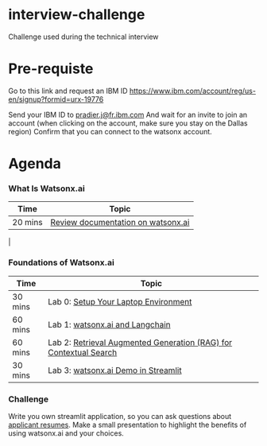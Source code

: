 # interview-challenge
Challenge used during the technical interview

# Pre-requiste 
Go to this link and request an IBM ID
https://www.ibm.com/account/reg/us-en/signup?formid=urx-19776

Send your IBM ID to [pradier.j@fr.ibm.com](mailto:pradier.j@fr.ibm.com)
And wait for an invite to join an account (when clicking on the account, make sure you stay on the Dallas region)
Confirm that you can connect to the watsonx account.

# Agenda
### What Is Watsonx.ai
| **Time**        | **Topic** |
|-----------------|-------------------|
| 20 mins  | [Review documentation on watsonx.ai](https://www.ibm.com/products/watsonx-ai) | 
|
### Foundations of Watsonx.ai
| **Time**        | **Topic** |
|-----------------|-------------------|
| 30 mins  | Lab 0: [Setup Your Laptop Environment](./lab-0-laptop-environment-setup)|  
| 60 mins  | Lab 1: [watsonx.ai and Langchain](./lab-1-watsonxai-and-langchain) | 
| 60 mins  | Lab 2: [Retrieval Augmented Generation (RAG) for Contextual Search](./lab-2-retrieval-agumented-generation) |
| 30 mins  | Lab 3: [watsonx.ai Demo in Streamlit](./lab-3-watsonxai-demo-with-streamlit) | 

### Challenge
Write you own streamlit application, so you can ask questions about [applicant resumes](./ResumeDataset_Reference.csv).
Make a small presentation to highlight the benefits of using watsonx.ai and your choices.





